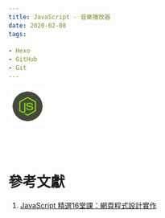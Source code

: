 ```yaml
---
title: JavaScript - 音樂播放器
date: 2020-02-08
tags:

- Hexo
- GitHub
- Git
---
```


<img src="logo.svg" style="width:15%;">

<br/>

<br/><br/>



# 參考文獻

1. [JavaScript 精選16堂課：網頁程式設計實作](http://www.drmaster.com.tw/bookinfo.asp?BookID=MP21907)
